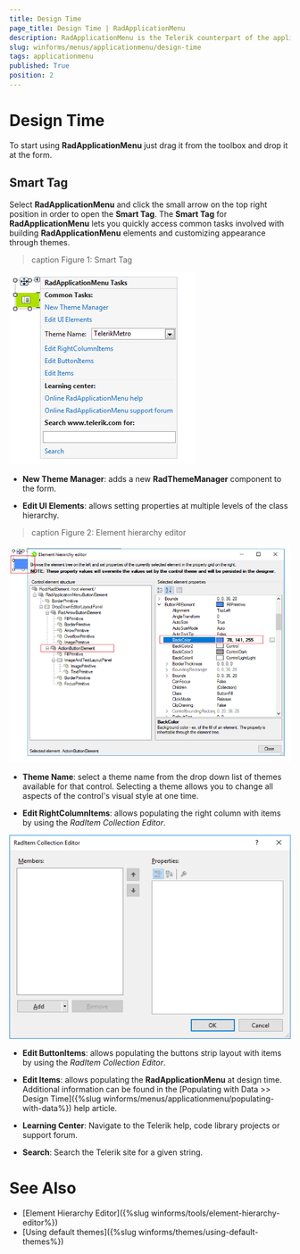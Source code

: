```yaml
---
title: Design Time
page_title: Design Time | RadApplicationMenu
description: RadApplicationMenu is the Telerik counterpart of the application menu that displays controls used to perform actions on entire documents and forms, such as Save and Print. 
slug: winforms/menus/applicationmenu/design-time
tags: applicationmenu
published: True
position: 2
---
```


# Design Time

To start using **RadApplicationMenu** just drag it from the toolbox and drop it at the form.
 
## Smart Tag

Select **RadApplicationMenu** and click the small arrow on the top right position in order to open the __Smart Tag__. The __Smart Tag__ for **RadApplicationMenu** lets you quickly access common tasks involved with building **RadApplicationMenu** elements and customizing appearance through themes.

>caption Figure 1: Smart Tag

![menus-application-menu-design-time 001](images/menus-application-menu-design-time001.png)

* __New Theme Manager__: adds a new __RadThemeManager__ component to the form.
            

* __Edit UI Elements__: allows setting properties at multiple levels of the class hierarchy.
            
>caption Figure 2: Element hierarchy editor

![menus-application-menu-design-time 002](images/menus-application-menu-design-time002.png)

* __Theme Name__: select a theme name from the drop down list of themes available for that control. Selecting a theme allows you to change all aspects of the control's visual style at one time.

* __Edit RightColumnItems__: allows populating the right column with items by using the *RadItem Collection Editor*.

![menus-application-menu-design-time 003](images/menus-application-menu-design-time003.png)
            
* __Edit ButtonItems__: allows populating the buttons strip layout with items by using the *RadItem Collection Editor*.

* __Edit Items__: allows populating the **RadApplicationMenu** at design time. Additional information can be found in the [Populating with Data >> Design Time]({%slug winforms/menus/applicationmenu/populating-with-data%}) help article.
            
* __Learning Center__: Navigate to the Telerik help, code library projects or support forum.

* __Search__: Search the Telerik site for a given string.            
        
# See Also

* [Element Hierarchy Editor]({%slug winforms/tools/element-hierarchy-editor%})
* [Using default themes]({%slug winforms/themes/using-default-themes%})